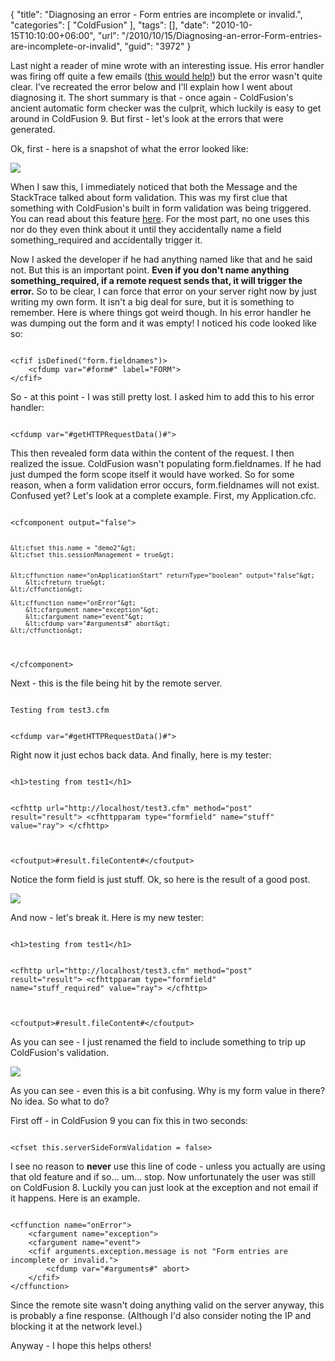 {
	"title": "Diagnosing an error - Form entries are incomplete or invalid.",
	"categories": [
		"ColdFusion"
	],
	"tags": [],
	"date": "2010-10-15T10:10:00+06:00",
	"url": "/2010/10/15/Diagnosing-an-error-Form-entries-are-incomplete-or-invalid",
	"guid": "3972"
}

Last night a reader of mine wrote with an interesting issue. His error handler was firing off quite a few emails (<a href="http://www.raymondcamden.com/index.cfm/2010/10/14/Proof-of-Concept--Throttling-automatic-emails-in-ColdFusion">this would help!</a>) but the error wasn't quite clear. I've recreated the error below and I'll explain how I went about diagnosing it. The short summary is that - once again - ColdFusion's ancient automatic form checker was the culprit, which luckily is easy to get around in ColdFusion 9. But first - let's look at the errors that were generated.
<!--more-->
<p/>

Ok, first - here is a snapshot of what the error looked like:

<p/>

<img src="https://static.raymondcamden.com/images/cfjedi/screen16.png" />

<p/>

When I saw this, I immediately noticed that both the Message and the StackTrace talked about form validation. This was my first clue that something with ColdFusion's built in form validation was being triggered. You can read about this feature <a href="http://help.adobe.com/en_US/ColdFusion/9.0/Developing/WSc3ff6d0ea77859461172e0811cbec22c24-7a7b.html">here</a>. For the most part, no one uses this nor do they even think about it until they accidentally name a field something_required and accidentally trigger it. 

<p/>

Now I asked the developer if he had anything named like that and he said not. But this is an important point. <b>Even if you don't name anything something_required, if a remote request sends that, it will trigger the error.</b> So to be clear, I can force that error on your server right now by just writing my own form. It isn't a big deal for sure, but it is something to remember. Here is where things got weird though. In his error handler he was dumping out the form and it was empty! I noticed his code looked like so:

<p/>

<code>
&lt;cfif isDefined("form.fieldnames")&gt;
	&lt;cfdump var="#form#" label="FORM"&gt;
&lt;/cfif&gt;
</code>

<p/>

So - at this point - I was still pretty lost. I asked him to add this to his error handler:

<p/>

<code>
&lt;cfdump var="#getHTTPRequestData()#"&gt;
</code>

<p/>

This then revealed form data within the content of the request. I then realized the issue. ColdFusion wasn't populating form.fieldnames. If he had just dumped the form scope itself it would have worked. So for some reason, when a form validation error occurs, form.fieldnames will not exist. Confused yet? Let's look at a complete example. First, my Application.cfc.

<p/>

<code>
&lt;cfcomponent output="false"&gt;

	&lt;cfset this.name = "demo2"&gt;
	&lt;cfset this.sessionManagement = true&gt;
	
	
	&lt;cffunction name="onApplicationStart" returnType="boolean" output="false"&gt;
		&lt;cfreturn true&gt;
	&lt;/cffunction&gt;
	
	&lt;cffunction name="onError"&gt;
		&lt;cfargument name="exception"&gt;
		&lt;cfargument name="event"&gt;
		&lt;cfdump var="#arguments#" abort&gt;
	&lt;/cffunction&gt;    

&lt;/cfcomponent&gt;
</code>

<p/>

Next - this is the file being hit by the remote server.

<p/>

<code>
Testing from test3.cfm

&lt;cfdump var="#getHTTPRequestData()#"&gt;
</code>

<p/>

Right now it just echos back data. And finally, here is my tester:

<p/>

<code>
&lt;h1&gt;testing from test1&lt;/h1&gt;

&lt;cfhttp url="http://localhost/test3.cfm" method="post" result="result"&gt;
	&lt;cfhttpparam type="formfield" name="stuff" value="ray"&gt;
&lt;/cfhttp&gt;

&lt;cfoutput&gt;#result.fileContent#&lt;/cfoutput&gt;
</code>

<p/>

Notice the form field is just stuff. Ok, so here is the result of a good post.

<p/>


<img src="https://static.raymondcamden.com/images/cfjedi/screen17.png" />

<p/>

And now - let's break it. Here is my new tester:

<p/>

<code>
&lt;h1&gt;testing from test1&lt;/h1&gt;

&lt;cfhttp url="http://localhost/test3.cfm" method="post" result="result"&gt;
	&lt;cfhttpparam type="formfield" name="stuff_required" value="ray"&gt;
&lt;/cfhttp&gt;

&lt;cfoutput&gt;#result.fileContent#&lt;/cfoutput&gt;
</code>

<p/>

As you can see - I just renamed the field to include something to trip up ColdFusion's validation.

<p/>

<img src="https://static.raymondcamden.com/images/cfjedi/screen18.png" />

<p/>

As you can see - even this is a bit confusing. Why is my form value in there? No idea. So what to do?

<p/>

First off - in ColdFusion 9 you can fix this in two seconds: 

<p/>

<code>
&lt;cfset this.serverSideFormValidation = false&gt;
</code>

<p/>

I see no reason to <b>never</b> use this line of code - unless you actually are using that old feature and if so... um... stop. Now unfortunately the user was still on ColdFusion 8. Luckily you can just look at the exception and not email if it happens. Here is an example.

<p/>

<code>
&lt;cffunction name="onError"&gt;
	&lt;cfargument name="exception"&gt;
	&lt;cfargument name="event"&gt;
	&lt;cfif arguments.exception.message is not "Form entries are incomplete or invalid."&gt;
		&lt;cfdump var="#arguments#" abort&gt;
	&lt;/cfif&gt;
&lt;/cffunction&gt;    
</code>

<p/>

Since the remote site wasn't doing anything valid on the server anyway, this is probably a fine response. (Although I'd also consider noting the IP and blocking it at the network level.)

<p/>

Anyway - I hope this helps others!